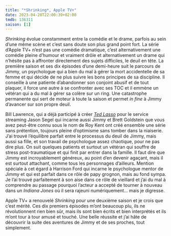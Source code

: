 ```yaml
---
title: "*Shrinking*, Apple TV+"
date: 2023-04-28T22:00:39+02:00
tmdb: 136311 
saison: [1]
---
```


*Shrinking* évolue constamment entre la comédie et le drame, parfois au sein d’une même scène et c’est sans doute son plus grand point fort. La série d’Apple TV+ n’est pas une comédie dramatique, c’est alternativement une comédie pleine d’humour et vraiment drôle et alternativement un drame qui n’hésite pas à affronter directement des sujets difficiles, le deuil en tête. La première saison et ses dix épisodes d’une demi-heure suit le parcours de Jimmy, un psychologue qui a bien du mal à gérer la mort accidentelle de sa femme et qui décide de ne plus suivre les bons principes de sa discipline. Il conseille à une patiente d’abandonner son conjoint abusif et de tout plaquer, il force une autre à se confronter avec ses TOC et il emmène un vétéran qui a du mal à gérer sa colère sur un ring. Une catastrophe permanente qui sert de moteur à toute la saison et permet *in fine* à Jimmy d’avancer sur son propre deuil.

Bill Lawrence, qui a déjà participé à créer [*Ted Lasso*](https://voiretmanger.fr/ted-lasso-lawrence-sudeikis-hunt-kelly-apple-tv/) pour le service streaming Jason Segel qui incarne aussi Jimmy et Brett Goldstein que vous avez peut-être connu sous le nom de Roy Kent ont créé ensemble une série sans prétention, toujours pleine d’optimisme sans tomber dans la niaiserie. J’ai trouvé l’équilibre parfait entre le processus du deuil de Jimmy, mais aussi sa fille, et son travail de psychologue assez chaotique, pour ne pas dire plus. On suit quelques patients et surtout un vétéran qui souffre de stress post-traumatique et qui finit par entrer dans la famille. Il faut dire que Jimmy est incroyablement généreux, au point d’en devenir agaçant, mais il est surtout attachant, comme tous les personnages d’ailleurs. Mention spéciale à cet égard à Harrison Ford qui incarne le psychologue mentor de Jimmy et qui est parfait dans ce rôle de papy grognon, mais au fond sympa. Je l’ai trouvé parfaitement à son aise dans ce rôle de vieillard et j’ai du mal à comprendre au passage pourquoi l’acteur a accepté de tourner à nouveau dans un *Indiana Jones* où il sera rajeuni numériquement… mais je digresse. 

Apple TV+ a renouvelé *Shrinking* pour une deuxième saison et je crois que c’est mérité. Ces dix premiers épisodes m’ont beaucoup plu, ils ne révolutionnent rien bien sûr, mais ils sont bien écrits et bien interprétés et ils m’ont tour à tour amusé et touché. Une belle réussite et j’ai hâte de découvrir la suite des aventures de Jimmy et de ses proches, tout simplement.